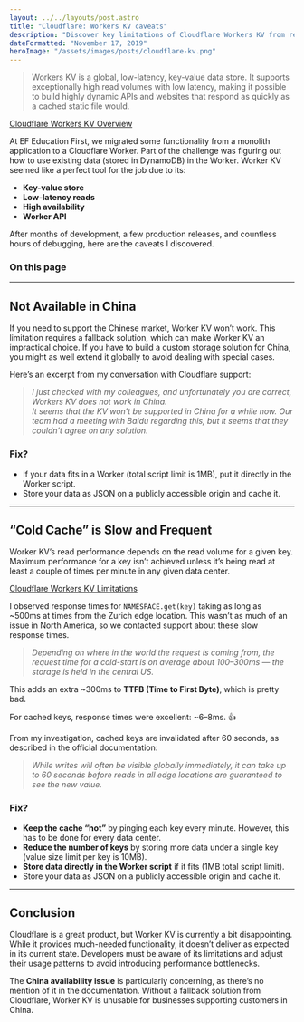 ```yaml
---
layout: ../../layouts/post.astro
title: "Cloudflare: Workers KV caveats"
description: "Discover key limitations of Cloudflare Workers KV from real production experience: unavailability in China market, cold cache latency issues of up to 500ms, and practical workarounds learned during migration from DynamoDB at EF Education First."
dateFormatted: "November 17, 2019"
heroImage: "/assets/images/posts/cloudflare-kv.png"
---
```


> Workers KV is a global, low-latency, key-value data store. It supports exceptionally high read volumes with low latency, making it possible to build highly dynamic APIs and websites that respond as quickly as a cached static file would.

[Cloudflare Workers KV Overview](https://developers.cloudflare.com/workers/reference/storage/overview/)

At EF Education First, we migrated some functionality from a monolith application to a Cloudflare Worker. Part of the challenge was figuring out how to use existing data (stored in DynamoDB) in the Worker. Worker KV seemed like a perfect tool for the job due to its:

- **Key-value store**  
- **Low-latency reads**  
- **High availability**  
- **Worker API**  

After months of development, a few production releases, and countless hours of debugging, here are the caveats I discovered.

### On this page

---

## Not Available in China

If you need to support the Chinese market, Worker KV won’t work. This limitation requires a fallback solution, which can make Worker KV an impractical choice. If you have to build a custom storage solution for China, you might as well extend it globally to avoid dealing with special cases.

Here’s an excerpt from my conversation with Cloudflare support:

> *I just checked with my colleagues, and unfortunately you are correct, Workers KV does not work in China.*  
> *It seems that the KV won’t be supported in China for a while now. Our team had a meeting with Baidu regarding this, but it seems that they couldn’t agree on any solution.*

### Fix?

- If your data fits in a Worker (total script limit is 1MB), put it directly in the Worker script.
- Store your data as JSON on a publicly accessible origin and cache it.

---

## “Cold Cache” is Slow and Frequent

Worker KV’s read performance depends on the read volume for a given key. Maximum performance for a key isn’t achieved unless it’s being read at least a couple of times per minute in any given data center.

[Cloudflare Workers KV Limitations](https://developers.cloudflare.com/workers/reference/storage/limitations/)

I observed response times for `NAMESPACE.get(key)` taking as long as ~500ms at times from the Zurich edge location. This wasn’t as much of an issue in North America, so we contacted support about these slow response times.

> *Depending on where in the world the request is coming from, the request time for a cold-start is on average about 100–300ms — the storage is held in the central US.*

This adds an extra ~300ms to **TTFB (Time to First Byte)**, which is pretty bad. 

For cached keys, response times were excellent: ~6–8ms. 👍

From my investigation, cached keys are invalidated after 60 seconds, as described in the official documentation:

> *While writes will often be visible globally immediately, it can take up to 60 seconds before reads in all edge locations are guaranteed to see the new value.*

### Fix?

- **Keep the cache “hot”** by pinging each key every minute. However, this has to be done for every data center.  
- **Reduce the number of keys** by storing more data under a single key (value size limit per key is 10MB).  
- **Store data directly in the Worker script** if it fits (1MB total script limit).  
- Store your data as JSON on a publicly accessible origin and cache it.

---

## Conclusion

Cloudflare is a great product, but Worker KV is currently a bit disappointing. While it provides much-needed functionality, it doesn’t deliver as expected in its current state. Developers must be aware of its limitations and adjust their usage patterns to avoid introducing performance bottlenecks.

The **China availability issue** is particularly concerning, as there’s no mention of it in the documentation. Without a fallback solution from Cloudflare, Worker KV is unusable for businesses supporting customers in China.

